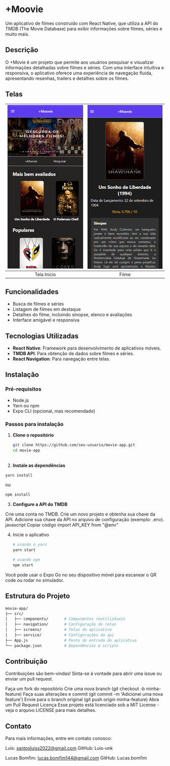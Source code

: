 # +Moovie

Um aplicativo de filmes construído com React Native, que utiliza a API do TMDB (The Movie Database) para exibir informações sobre filmes, séries e muito mais.

## Descrição

O +Movie é um projeto que permite aos usuários pesquisar e visualizar informações detalhadas sobre filmes e séries. Com uma interface intuitiva e responsiva, o aplicativo oferece uma experiência de navegação fluida, apresentando resenhas, trailers e detalhes sobre os filmes.

## Telas

| ![Tela Inicio](assets/menuMoovie.png) | ![Filme](assets/filmeMoovie.png) |
|:-------------------------------------:|:-------------------------------------:|
| Tela Inicio                              | Filme                             |


## Funcionalidades

- Busca de filmes e séries
- Listagem de filmes em destaque
- Detalhes do filme, incluindo sinopse, elenco e avaliações
- Interface amigável e responsiva

## Tecnologias Utilizadas

- **React Native**: Framework para desenvolvimento de aplicativos móveis.
- **TMDB API**: Para obtenção de dados sobre filmes e séries.
- **React Navigation**: Para navegação entre telas.

## Instalação

### Pré-requisitos

- Node.js
- Yarn ou npm
- Expo CLI (opcional, mas recomendado)

### Passos para instalação

1. **Clone o repositório**

   ```bash
   git clone https://github.com/seu-usuario/movie-app.git
   cd movie-app
  

2. **Instale as dependências**

  ```bash
  yarn install
  ```

  ou
  
  ```bash
  npm install
  ```

3. **Configure a API do TMDB**

Crie uma conta no TMDB.
Crie um novo projeto e obtenha sua chave da API.
Adicione sua chave da API no arquivo de configuração (exemplo: .env).
javascript
Copiar código
import API_KEY from "@env"

4. Inicie o aplicativo

   ```bash
   # usando o yarn
   yarn start
   ```

   ```bash
   # usando npm
   npm start
   ```

Você pode usar o Expo Go no seu dispositivo móvel para escanear o QR code ou rodar no simulador.

## Estrutura do Projeto

   ```bash
   movie-app/
   ├── src/
   │   ├── components/       # Componentes reutilizáveis
   │   ├── navigation/       # Configuração de rotas
   │   ├── screens/          # Telas do aplicativo
   │   ├── service/          # Configuraçôes da api
   ├── App.js                # Ponto de entrada do aplicativo
   └── package.json          # Dependências e scripts
   ```

## Contribuição 
Contribuições são bem-vindas! Sinta-se à vontade para abrir uma issue ou enviar um pull request.

Faça um fork do repositório
Crie uma nova branch (git checkout -b minha-feature)
Faça suas alterações e commit (git commit -m 'Adicionei uma nova feature')
Envie para o branch original (git push origin minha-feature)
Abra um Pull Request
Licença
Esse projeto está licenciado sob a MIT License - veja o arquivo LICENSE para mais detalhes.

## Contato

Para mais informações, entre em contato conosco:

Luis: santosluiss2022@gmail.com
GitHub: Luis-unk

Lucas Bomfim: lucas.bomfim144@gmail.com
GitHub: Lucas.bomfim
